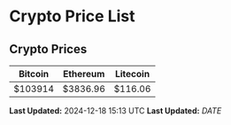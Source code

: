 # Crypto Price List

## Crypto Prices
| Bitcoin | Ethereum | Litecoin |
| ------- | -------- | -------- |
| $103914 | $3836.96 | $116.06 |
**Last Updated:** 2024-12-18 15:13 UTC
**Last Updated:** $DATE$
